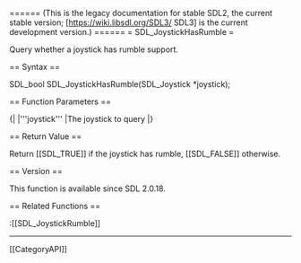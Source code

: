 ====== (This is the legacy documentation for stable SDL2, the current stable version; [https://wiki.libsdl.org/SDL3/ SDL3] is the current development version.) ======
= SDL_JoystickHasRumble =

Query whether a joystick has rumble support.

== Syntax ==

<syntaxhighlight lang='c'>
SDL_bool SDL_JoystickHasRumble(SDL_Joystick *joystick);
</syntaxhighlight>

== Function Parameters ==

{|
|'''joystick'''
|The joystick to query
|}

== Return Value ==

Return [[SDL_TRUE]] if the joystick has rumble, [[SDL_FALSE]] otherwise.

== Version ==

This function is available since SDL 2.0.18.

== Related Functions ==

:[[SDL_JoystickRumble]]

----
[[CategoryAPI]]


